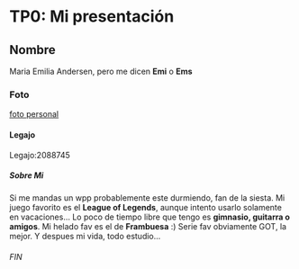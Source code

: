 # TP0: Mi presentación
## Nombre ##
Maria Emilia Andersen, pero me dicen **Emi** o **Ems**
### Foto ###
[foto personal](fotoemi.png)
#### Legajo ####
Legajo:2088745

##### Sobre Mi #####
Si me mandas un wpp probablemente este durmiendo, fan de la siesta.
Mi juego favorito es el **League of Legends**, aunque intento usarlo solamente en vacaciones...
Lo poco de tiempo libre que tengo es **gimnasio, guitarra o amigos**.
Mi helado fav es el de **Frambuesa** :)
Serie fav obviamente GOT, la mejor.
Y despues mi vida, todo estudio... 

###### FIN ######
